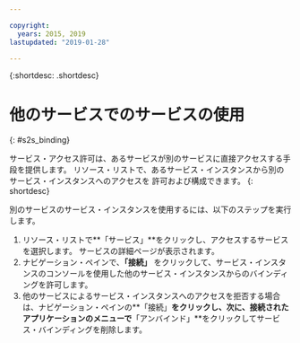 ```yaml
---

copyright:
  years: 2015, 2019
lastupdated: "2019-01-28"

---
```


{:shortdesc: .shortdesc}

# 他のサービスでのサービスの使用
{: #s2s_binding}

サービス・アクセス許可は、あるサービスが別のサービスに直接アクセスする手段を提供します。 リソース・リストで、あるサービス・インスタンスから別のサービス・インスタンスへのアクセスを
許可および構成できます。
{: shortdesc}

別のサービスのサービス・インスタンスを使用するには、以下のステップを実行します。

1. リソース・リストで**「サービス」**をクリックし、アクセスするサービスを選択します。 サービスの詳細ページが表示されます。 
2. ナビゲーション・ペインで、**「接続」** をクリックして、サービス・インスタンスのコンソールを使用した他のサービス・インスタンスからのバインディングを許可します。
3. 他のサービスによるサービス・インスタンスへのアクセスを拒否する場合は、ナビゲーション・ペインの**「接続」**をクリックし、次に、接続されたアプリケーションのメニューで**「アンバインド」**をクリックしてサービス・バインディングを削除します。
